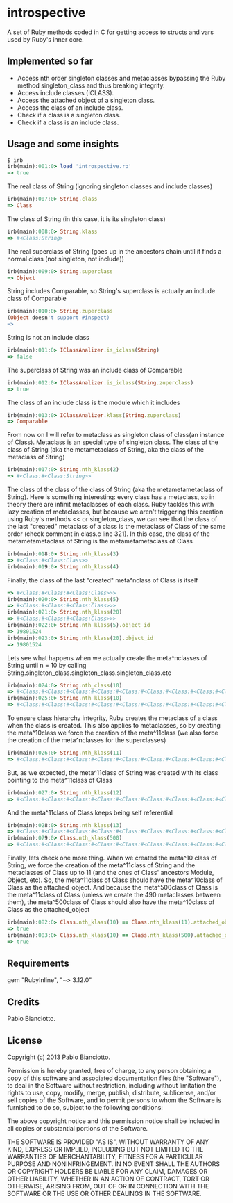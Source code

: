 introspective
=============

A set of Ruby methods coded in C for getting access to structs and vars used by Ruby's inner core.

Implemented so far
------------
* Access nth order singleton classes and metaclasses bypassing the Ruby method singleton_class and thus breaking integrity.
* Access include classes (ICLASS).
* Access the attached object of a singleton class.
* Access the class of an include class.
* Check if a class is a singleton class.
* Check if a class is an include class.

Usage and some insights
------------

```ruby
$ irb
irb(main):001:0> load 'introspective.rb'
=> true
```
The real class of String (ignoring singleton classes and include classes)
```ruby
irb(main):007:0> String.class
=> Class
```
The class of String (in this case, it is its singleton class)
```ruby
irb(main):008:0> String.klass
=> #<Class:String>
```
The real superclass of String (goes up in the ancestors chain until it finds a normal class (not singleton, not include))
```ruby
irb(main):009:0> String.superclass
=> Object
```
String includes Comparable, so String's superclass is actually an include class of Comparable
```ruby
irb(main):010:0> String.zuperclass
(Object doesn't support #inspect)
=>
```
String is not an include class
```ruby
irb(main):011:0> IClassAnalizer.is_iclass(String)
=> false
```
The superclass of String was an include class of Comparable
```ruby
irb(main):012:0> IClassAnalizer.is_iclass(String.zuperclass)
=> true
```
The class of an include class is the module which it includes
```ruby
irb(main):013:0> IClassAnalizer.klass(String.zuperclass)
=> Comparable
```
From now on I will refer to metaclass as singleton class of class(an instance of Class). Metaclass is an special type of singleton class. 
The class of the class of String (aka the metametaclass of String, aka the class of the metaclass of String)
```ruby
irb(main):017:0> String.nth_klass(2)
=> #<Class:#<Class:String>>
```
The class of the class of the class of String (aka the metametametaclass of String). Here is something interesting: every class has a metaclass, so in theory there are infinit metaclasses of each class. Ruby tackles this with lazy creation of metaclasses, but because we aren't triggering this creation using Ruby's methods << or singleton_class, we can see that the class of the last "created" metaclass of a class is the metaclass of Class of the same order (check comment in class.c line 321). In this case, the class of the metametametaclass of String is the metametametaclass of Class
```ruby
irb(main):018:0> String.nth_klass(3)
=> #<Class:#<Class:Class>>
irb(main):019:0> String.nth_klass(4)
```
Finally, the class of the last "created" meta^nclass of Class is itself 
```ruby
=> #<Class:#<Class:#<Class:Class>>>
irb(main):020:0> String.nth_klass(5)
=> #<Class:#<Class:#<Class:Class>>>
irb(main):021:0> String.nth_klass(20)
=> #<Class:#<Class:#<Class:Class>>>
irb(main):022:0> String.nth_klass(5).object_id
=> 19801524
irb(main):023:0> String.nth_klass(20).object_id
=> 19801524
```
Lets see what happens when we actually create the meta^nclasses of String until n = 10 by calling String.singleton_class.singleton_class.singleton_class.etc
```ruby
irb(main):024:0> String.nth_class(10)
=> #<Class:#<Class:#<Class:#<Class:#<Class:#<Class:#<Class:#<Class:#<Class:#<Class:String>>>>>>>>>>
irb(main):025:0> String.nth_klass(10)
=> #<Class:#<Class:#<Class:#<Class:#<Class:#<Class:#<Class:#<Class:#<Class:#<Class:String>>>>>>>>>>
```
To ensure class hierarchy integrity, Ruby creates the metaclass of a class when the class is created. This also applies to metaclasses, so by creating the meta^10class we force the creation of the meta^11class (we also force the creation of the meta^nclasses for the superclasses)
```ruby
irb(main):026:0> String.nth_klass(11)
=> #<Class:#<Class:#<Class:#<Class:#<Class:#<Class:#<Class:#<Class:#<Class:#<Class:#<Class:String>>>>>>>>>>>
```
But, as we expected, the meta^11class of String was created with its class pointing to the meta^11class of Class 
```ruby
irb(main):027:0> String.nth_klass(12)
=> #<Class:#<Class:#<Class:#<Class:#<Class:#<Class:#<Class:#<Class:#<Class:#<Class:#<Class:Class>>>>>>>>>>>
```
And the meta^11class of Class keeps being self referential
```ruby
irb(main):028:0> String.nth_klass(13)
=> #<Class:#<Class:#<Class:#<Class:#<Class:#<Class:#<Class:#<Class:#<Class:#<Class:#<Class:Class>>>>>>>>>>>
irb(main):079:0> Class.nth_klass(500)
=> #<Class:#<Class:#<Class:#<Class:#<Class:#<Class:#<Class:#<Class:#<Class:#<Class:#<Class:Class>>>>>>>>>>>
```
Finally, lets check one more thing. When we created the meta^10 class of String, we force the creation of the meta^11class of String and the metaclasses of Class up to 11 (and the ones of Class' ancestors Module, Object, etc). So, the meta^11class of Class should have the meta^10class of Class as the attached_object. And because the meta^500class of Class is the meta^11class of Class (unless we create the 490 metaclasses between them), the meta^500class of Class should also have the meta^10class of Class as the attached_object  
```ruby
irb(main):082:0> Class.nth_klass(10) == Class.nth_klass(11).attached_object
=> true
irb(main):083:0> Class.nth_klass(10) == Class.nth_klass(500).attached_object
=> true
```

Requirements
------------
gem "RubyInline", "~> 3.12.0"

Credits
-------

Pablo Bianciotto.

License
-------

Copyright (c) 2013 Pablo Bianciotto.

Permission is hereby granted, free of charge, to any person obtaining a copy
of this software and associated documentation files (the "Software"), to deal
in the Software without restriction, including without limitation the rights
to use, copy, modify, merge, publish, distribute, sublicense, and/or sell
copies of the Software, and to permit persons to whom the Software is
furnished to do so, subject to the following conditions:

The above copyright notice and this permission notice shall be included in
all copies or substantial portions of the Software.

THE SOFTWARE IS PROVIDED "AS IS", WITHOUT WARRANTY OF ANY KIND, EXPRESS OR
IMPLIED, INCLUDING BUT NOT LIMITED TO THE WARRANTIES OF MERCHANTABILITY,
FITNESS FOR A PARTICULAR PURPOSE AND NONINFRINGEMENT. IN NO EVENT SHALL THE
AUTHORS OR COPYRIGHT HOLDERS BE LIABLE FOR ANY CLAIM, DAMAGES OR OTHER
LIABILITY, WHETHER IN AN ACTION OF CONTRACT, TORT OR OTHERWISE, ARISING FROM,
OUT OF OR IN CONNECTION WITH THE SOFTWARE OR THE USE OR OTHER DEALINGS IN
THE SOFTWARE.
